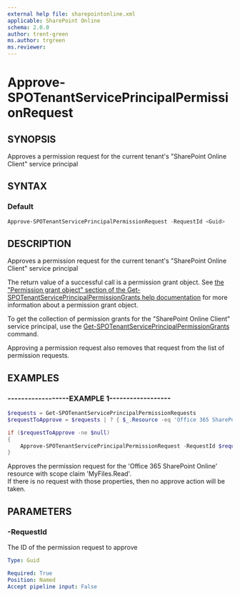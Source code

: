 ```yaml
---
external help file: sharepointonline.xml
applicable: SharePoint Online
schema: 2.0.0
author: trent-green
ms.author: trgreen
ms.reviewer:
---
```


# Approve-SPOTenantServicePrincipalPermissionRequest

## SYNOPSIS

Approves a permission request for the current tenant's "SharePoint Online Client" service principal

## SYNTAX

### Default

```powershell
Approve-SPOTenantServicePrincipalPermissionRequest -RequestId <Guid>
```

## DESCRIPTION

Approves a permission request for the current tenant's "SharePoint Online Client" service principal

The return value of a successful call is a permission grant object.  See [the "Permission grant object" section of the 
Get-SPOTenantServicePrincipalPermissionGrants help documentation](Get-SPOTenantServicePrincipalPermissionGrants.md) 
for more information about a permission grant object.

To get the collection of permission grants for the "SharePoint Online Client" service principal, use the 
[Get-SPOTenantServicePrincipalPermissionGrants](Get-SPOTenantServicePrincipalPermissionGrants.md) command.

Approving a permission request also removes that request from the list of permission requests.

## EXAMPLES

### ------------------EXAMPLE 1------------------

```powershell
$requests = Get-SPOTenantServicePrincipalPermissionRequests
$requestToApprove = $requests | ? { $_.Resource -eq 'Office 365 SharePoint Online' -and $_.Scope -eq 'MyFiles.Read' } | Select-Object -First 1

if ($requestToApprove -ne $null)
{
    Approve-SPOTenantServicePrincipalPermissionRequest -RequestId $requestToApprove.Id
}
```

Approves the permission request for the 'Office 365 SharePoint Online' resource with scope claim 'MyFiles.Read'.  
If there is no request with those properties, then no approve action will be taken.

## PARAMETERS

### -RequestId

The ID of the permission request to approve

```yaml
Type: Guid

Required: True
Position: Named
Accept pipeline input: False
```
